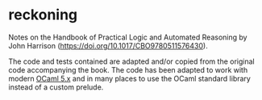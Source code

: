 # reckoning

Notes on the Handbook of Practical Logic and Automated Reasoning
by John Harrison (https://doi.org/10.1017/CBO9780511576430).

The code and tests contained are adapted and/or copied from the original code
accompanying the book. The code has been adapted to work with modern [OCaml
5.x](https://v2.ocaml.org/manual/index.html) and in many places to use the
OCaml standard library instead of a custom prelude.
